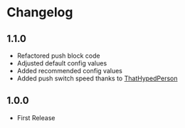 # Changelog
## 1.1.0
- Refactored push block code
- Adjusted default config values
- Added recommended config values
- Added push switch speed thanks to [ThatHypedPerson](https://thunderstore.io/c/zelda-64-recompiled/p/Hyped/)

## 1.0.0
- First Release